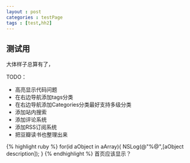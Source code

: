 ```yaml
---
layout : post
categories : testPage
tags : [test,hh2]
---
```


## 测试用   

大体样子总算有了，

TODO：  
* 高亮显示代码问题   
* 在右边导航添加tags分类   
* 在右边导航添加Categories分类最好支持多级分类   
* 添加站内搜索   
* 添加评论系统   
* 添加RSS订阅系统   
* 把豆瓣读书也整理出来   

{% highlight ruby %}
for(id aObject in aArray){
	NSLog(@"%@",[aObject description]);
}
{% endhighlight %}
首页应该显示？

